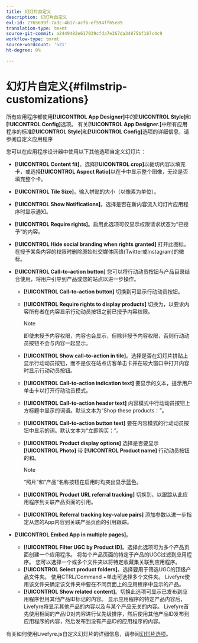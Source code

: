 ```yaml
---
title: 幻灯片自定义
description: 幻灯片自定义
exl-id: 2765699f-7adc-4b17-acfb-ef594ff65e89
translation-type: tm+mt
source-git-commit: a2449482e617939cfda7e367da34875bf187c4c9
workflow-type: tm+mt
source-wordcount: '521'
ht-degree: 0%

---
```


# 幻灯片自定义{#filmstrip-customizations}

所有应用程序都使用&#x200B;**[!UICONTROL App Designer]**&#x200B;中的&#x200B;**[!UICONTROL Style]**&#x200B;和&#x200B;**[!UICONTROL Config]**&#x200B;选项。 有关&#x200B;**[!UICONTROL App Designer.]**&#x200B;中所有应用程序的标准&#x200B;**[!UICONTROL Style]**&#x200B;和&#x200B;**[!UICONTROL Config]**&#x200B;选项的详细信息，请参阅自定义应用程序

您可以在应用程序设计器中使用以下其他选项自定义幻灯片：

* **[!UICONTROL Content fit]**。选择&#x200B;**[!UICONTROL crop]**&#x200B;以裁切内容以填充卡，或选择&#x200B;**[!UICONTROL Aspect Ratio]**&#x200B;以在卡中显示整个图像，无论是否填充整个卡。
* **[!UICONTROL Tile Size]**。输入拼贴的大小（以像素为单位）。
* **[!UICONTROL Show Notifications]**。选择是否在新内容流入幻灯片应用程序时显示通知。
* **[!UICONTROL Require rights]**。启用此选项可仅显示权限请求状态为“已授予”的内容。
* **[!UICONTROL Hide social branding when rights granted]** 打开此图标，在授予某条内容的权限时删除原始社交媒体网络(Twitter或Instagram)的徽标。
* **[!UICONTROL Call-to-action button]** 您可以将行动动员按钮与产品目录结合使用，将用户引导到产品或您的站点以进一步操作。

   * **[!UICONTROL Call-to-action button]** 切换到可显示行动动员按钮。
   * **[!UICONTROL Require rights to display products]** 切换为，以要求内容所有者在内容显示行动动员按钮之前已授予内容权限。

      >[!NOTE]
      >
      >即使未授予内容权限，内容也会显示，但除非授予内容权限，否则行动动员按钮不会与内容一起显示。

   * **[!UICONTROL Show call-to-action in tile]**。选择是否在幻灯片拼贴上显示行动动员按钮，而不是仅在站点访客单击卡并在较大窗口中打开内容时显示行动动员按钮。
   * **[!UICONTROL Call-to-action indication text]** 要显示的文本，提示用户单击卡以打开行动动员模式。
   * **[!UICONTROL Call-to-action header text]** 内容模式中行动动员按钮上方标题中显示的词语。默认文本为“Shop these products：”。
   * **[!UICONTROL Call-to-action button text]** 要在内容模式的行动动员按钮中显示的词。默认文本为“立即购买：”。
   * **[!UICONTROL Product display options]** 选择是否要显示 **[!UICONTROL Photo]** 带 **[!UICONTROL Product name]** 行动动员按钮的和。

      >[!NOTE]
      >
      >“照片”和“产品”名称按钮在启用时均突出显示蓝色。

   * **[!UICONTROL Product URL referral tracking]** 切换到，以跟踪从此应用程序到关联产品页面的引用。
   * **[!UICONTROL Referral tracking key-value pairs]** 添加参数以进一步指定从您的App内容到关联产品页面的引用跟踪。

* **[!UICONTROL Embed App in multiple pages]**。

   * **[!UICONTROL Filter UGC by Product ID]**。选择此选项可为多个产品页面创建一个应用程序。 将每个产品页面的特定于产品的UGC过滤到应用程序。 您可以选择一个或多个文件夹以将特定收藏集关联到应用程序。
   * **[!UICONTROL Select product folders]**。选择要用于筛选UGC的顶级产品文件夹。 使用CTRL/Command +单击可选择多个文件夹。 Livefyre使用该文件夹确定该文件夹中要在不同页面上的应用程序中显示的产品。
   * **[!UICONTROL Show related content]**。切换此选项可显示已发布到应用程序但用其他产品ID标记的内容。 显示应用程序的特定产品内容后，Livefyre将显示其他产品的内容以及与某个产品无关的内容。 Livefyre首先使用相同的产品ID对内容进行优先级排序，然后使用其他产品ID发布到应用程序的内容，然后发布到没有产品ID的应用程序的内容。

有关如何使用Livefyre.js自定义幻灯片的详细信息，请参阅[幻灯片选项](/help/implementation/c-getting-started/c-implementation-process/c-using-livefyre.js-to-create-customize-and-use-apps-on-your-site.md)。
